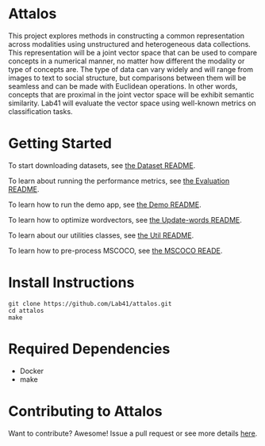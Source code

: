 # Attalos

This project explores methods in constructing a common representation across modalities using unstructured and heterogeneous data collections. This representation will be a joint vector space that can be used to compare concepts in a numerical manner, no matter how different the modality or type of concepts are. The type of data can vary widely and will range from images to text to social structure, but comparisons between them will be seamless and can be made with Euclidean operations. In other words, concepts that are proximal in the joint vector space will be exhibit semantic similarity. Lab41 will evaluate the vector space using well-known metrics on classification tasks.

# Getting Started

To start downloading datasets, see [the Dataset README](attalos/dataset/README.md).

To learn about running the performance metrics, see [the Evaluation README](attalos/dataset/README.md).

To learn how to run the demo app, see [the Demo README](attalos/imgtxt_algorithms/demo_app/README.md).

To learn how to optimize wordvectors, see [the Update-words README](attalos/imgtxt_algorithms/updatewords/README.md).

To learn about our utilities classes, see [the Util README](attalos/imgtxt_algorithms/util/README.md).

To learn how to pre-process MSCOCO, see [the MSCOCO READE](attalos/preprocessing/README.md).


# Install Instructions

```
git clone https://github.com/Lab41/attalos.git
cd attalos
make
```

# Required Dependencies

- Docker
- make

# Contributing to Attalos

Want to contribute?  Awesome!  Issue a pull request or see more details [here](https://github.com/Lab41/attalos/blob/master/CONTRIBUTING.md).
